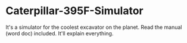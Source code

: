# Caterpillar-395F-Simulator
It's a simulator for the coolest excavator on the planet. 
Read the manual (word doc) included. It'll explain everything. 

